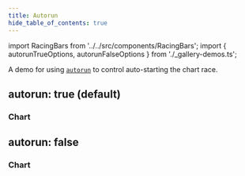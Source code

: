 ```yaml
---
title: Autorun
hide_table_of_contents: true
---
```


import RacingBars from '../../src/components/RacingBars';
import { autorunTrueOptions, autorunFalseOptions } from './\_gallery-demos.ts';

A demo for using [`autorun`](../documentation/options.md#autorun) to control auto-starting the chart race.

<!--truncate-->

## autorun: true (default)

### Chart

<div className="gallery">
  <RacingBars
    {...autorunTrue}
  />
</div>

## autorun: false

### Chart

<div className="gallery">
  <RacingBars
    {...autorunFalse}
  />
</div>
